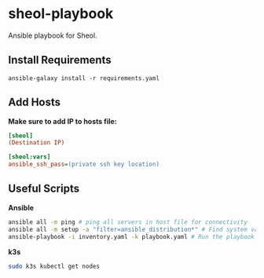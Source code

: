 # sheol-playbook

Ansible playbook for Sheol.

## Install Requirements

``
ansible-galaxy install -r requirements.yaml
``

## Add Hosts

**Make sure to add IP to hosts file:**

```ini
[sheol]
(Destination IP)

[sheol:vars]
ansible_ssh_pass=(private ssh key location)
```

## Useful Scripts

**Ansible**

```bash
ansible all -m ping # ping all servers in host file for connectivity
ansible all -m setup -a "filter=ansible_distribution*" # Find system variables
ansible-playbook -i inventory.yaml -k playbook.yaml # Run the playbook
```

**k3s**

```bash
sudo k3s kubectl get nodes
```
